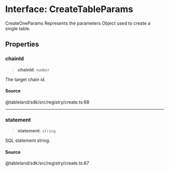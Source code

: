 # Interface: CreateTableParams

CreateOneParams Represents the parameters Object used to create a single table.

## Properties

### chainId

> **chainId**: `number`

The target chain id.

#### Source

@tableland/sdk/src/registry/create.ts:68

***

### statement

> **statement**: `string`

SQL statement string.

#### Source

@tableland/sdk/src/registry/create.ts:67
